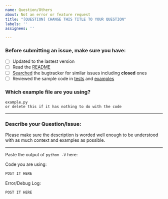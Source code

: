 ```yaml
---
name: Question/Others
about: Not an error or feature request
title: "[QUESTION] CHANGE THIS TITLE TO YOUR QUESTION"
labels: ''
assignees: ''

---
```


<!--
Please follow the guide below
Issues submitted without this template format will be **ignored**.
Rlease read them **carefully** and answer completely.
Do not post screenshots of error messages or code.
Put an `x` into all the boxes [ ] relevant to your issue (==> [x] *no* spaces).
Use the *Preview* tab to see how your issue will actually look like.
Any mention of spam-like actions or spam-related tools/libs/etc is strictly **not allowed**.
-->

### Before submitting an issue, make sure you have:
- [ ] Updated to the lastest version
- [ ] Read the [README](https://github.com/instagrambot/instabot/README.md)
- [ ] [Searched](https://github.com/instagrambot/instabot/search?type=Issues) the bugtracker for similar issues including **closed** ones
- [ ] Reviewed the sample code in [tests](https://github.com/instagrambot/instabot/tree/master/tests) and [examples](https://github.com/instagrambot/instabot/tree/master/examples)

### Which example file are you using?

```
example.py
or delete this if it has nothing to do with the code
```

---

### Describe your Question/Issue:

Please make sure the description is worded well enough to be understood with as much context and examples as possible.

---

Paste the output of ``python -V`` here:

Code you are using:

```python
POST IT HERE
```

Error/Debug Log:

```
POST IT HERE
```

